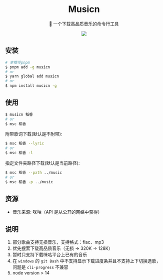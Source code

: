 <div align="center">

# Musicn

🎵 一个下载高品质音乐的命令行工具

![](https://cdn.jsdelivr.net/gh/miqilin21/static@master/img/20211015144020.gif)

</div>

## 安装

```bash
# 主推荐pnpm
$ pnpm add -g musicn
# or
$ yarn global add musicn
# or
$ npm install musicn -g
```

## 使用

```bash
$ musicn 稻香
# or
$ msc 稻香
```

附带歌词下载(默认是不附带):

```bash
$ msc 稻香 --lyric
# or
$ msc 稻香 -l
```

指定文件夹路径下载(默认是当前路径):

```bash
$ msc 稻香 --path ../music
# or
$ msc 稻香 -p ../music
```

## 资源

- 音乐来源: 咪咕（API 是从公开的网络中获得）

## 说明

1. 部分歌曲支持无损音乐，支持格式：flac、mp3
2. 优先搜索下载高品质音乐（无损 -> 320K -> 128K）
3. 暂时只支持下载咪咕平台上已有的音乐
4. 在 `windows` 的 `git Bash` 中不支持显示下载进度条并且不支持上下切换选歌，问题是 `cli-progress` 不兼容
5. node version > 14